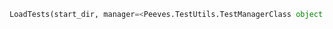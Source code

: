 ```python
LoadTests(start_dir, manager=<Peeves.TestUtils.TestManagerClass object at 0x10cbd6240>): 
```


